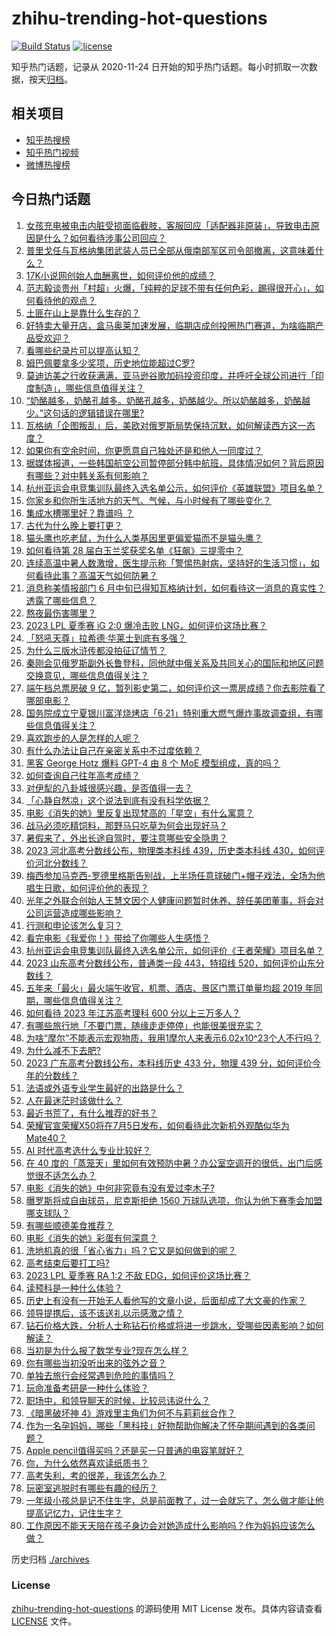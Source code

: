# zhihu-trending-hot-questions

[![Build Status](https://github.com/justjavac/zhihu-trending-hot-questions/workflows/ci/badge.svg?branch=master)](https://github.com/justjavac/zhihu-trending-hot-questions/actions)
[![license](https://img.shields.io/github/license/justjavac/zhihu-trending-hot-questions)](https://github.com/justjavac/zhihu-trending-hot-questions/blob/master/LICENSE)

知乎热门话题，记录从 2020-11-24
日开始的知乎热门话题。每小时抓取一次数据，按天[归档](./archives)。

## 相关项目

- [知乎热搜榜](https://github.com/justjavac/zhihu-trending-top-search)
- [知乎热门视频](https://github.com/justjavac/zhihu-trending-hot-video)
- [微博热搜榜](https://github.com/justjavac/weibo-trending-hot-search)

## 今日热门话题

<!-- BEGIN -->
<!-- 最后更新时间 Mon Jun 26 2023 09:51:08 GMT+0800 (China Standard Time) -->

1. [女孩充电被电击内脏受损面临截肢，客服回应「适配器非原装」，导致电击原因是什么？如何看待涉事公司回应？](https://www.zhihu.com/question/608412173)
1. [普里戈任与瓦格纳集团武装人员已全部从俄南部军区司令部撤离，这意味着什么？](https://www.zhihu.com/question/608395500)
1. [17K小说网创始人血酬离世，如何评价他的成绩？](https://www.zhihu.com/question/608360754)
1. [范志毅谈贵州「村超」火爆，「纯粹的足球不带有任何色彩，踢得很开心」，如何看待他的观点？](https://www.zhihu.com/question/608517517)
1. [土匪在山上是靠什么生存的？](https://www.zhihu.com/question/599176505)
1. [好特卖大量开店，盒马奥莱加速发展，临期店成创投圈热门赛道，为啥临期产品受欢迎？](https://www.zhihu.com/question/608567329)
1. [看哪些纪录片可以提高认知？](https://www.zhihu.com/question/599621146)
1. [姆巴佩要拿多少奖项，历史地位能超过C罗?](https://www.zhihu.com/question/608025000)
1. [莫迪访美之行收获满满，亚马逊谷歌加码投资印度，并呼吁全球公司进行「印度制造」，哪些信息值得关注？](https://www.zhihu.com/question/608567391)
1. [“奶酪越多，奶酪孔越多。奶酪孔越多，奶酪越少。所以奶酪越多，奶酪越少。”这句话的逻辑错误在哪里?](https://www.zhihu.com/question/526941332)
1. [瓦格纳「企图叛乱」后，美欧对俄罗斯局势保持沉默，如何解读西方这一态度？](https://www.zhihu.com/question/608482890)
1. [如果你有空余时间，你更愿意自己独处还是和他人一同度过？](https://www.zhihu.com/question/602247728)
1. [据媒体报道，一些韩国航空公司暂停部分韩中航班，具体情况如何？背后原因有哪些？对中韩关系有何影响？](https://www.zhihu.com/question/608449825)
1. [杭州亚运会电竞集训队最终入选名单公示，如何评价《英雄联盟》项目名单？](https://www.zhihu.com/question/608619700)
1. [你家乡和你所生活地方的天气、气候，与小时候有了哪些变化？](https://www.zhihu.com/question/608283237)
1. [集成水槽哪里好？靠谱吗 ？](https://www.zhihu.com/question/404646467)
1. [古代为什么晚上要打更？](https://www.zhihu.com/question/25742121)
1. [猫头鹰也吃老鼠，为什么人类基因里更偏爱猫而不是猫头鹰？](https://www.zhihu.com/question/608400634)
1. [如何看待第 28 届白玉兰奖获奖名单《狂飙》三提零中？](https://www.zhihu.com/question/608166845)
1. [连续高温中暑人数激增，医生提示称「警惕热射病，坚持好的生活习惯」，如何看待此事？高温天气如何防暑？](https://www.zhihu.com/question/608473030)
1. [消息称美情报部门 6 月中旬已得知瓦格纳计划，如何看待这一消息的真实性？透露了哪些信息？](https://www.zhihu.com/question/608485451)
1. [熬夜最伤害哪里？](https://www.zhihu.com/question/498308126)
1. [2023 LPL 夏季赛 iG 2:0 爆冷击败 LNG，如何评价这场比赛？](https://www.zhihu.com/question/608531926)
1. [「怒吼天尊」拉希德·华莱士到底有多强？](https://www.zhihu.com/question/605533099)
1. [为什么三版水浒传都没拍征辽情节？](https://www.zhihu.com/question/607219834)
1. [秦刚会见俄罗斯副外长鲁登科，同他就中俄关系及共同关心的国际和地区问题交换意见，哪些信息值得关注？](https://www.zhihu.com/question/608493092)
1. [端午档总票房破 9 亿，暂列影史第二，如何评价这一票房成绩？你去影院看了哪部电影？](https://www.zhihu.com/question/608300528)
1. [国务院成立宁夏银川富洋烧烤店「6·21」特别重大燃气爆炸事故调查组，有哪些信息值得关注？](https://www.zhihu.com/question/608439574)
1. [喜欢跑步的人是怎样的人呢？](https://www.zhihu.com/question/604512790)
1. [有什么办法让自己在亲密关系中不过度依赖？](https://www.zhihu.com/question/607641187)
1. [黑客 George Hotz 爆料 GPT-4 由 8 个 MoE 模型组成，真的吗？](https://www.zhihu.com/question/607812079)
1. [如何查询自己往年高考成绩？](https://www.zhihu.com/question/329089828)
1. [对伊犁的八卦城很感兴趣，是否值得一去？](https://www.zhihu.com/question/605319446)
1. [「心静自然凉」这个说法到底有没有科学依据？](https://www.zhihu.com/question/608254480)
1. [电影《消失的她》里反复出现梵高的「星空」有什么寓意？](https://www.zhihu.com/question/607992980)
1. [战马必须吃精饲料，那野马只吃草为何会出现好马？](https://www.zhihu.com/question/28227476)
1. [暑假来了，外出长途自驾时，要注意哪些安全隐患？](https://www.zhihu.com/question/606716238)
1. [2023 河北高考分数线公布，物理类本科线 439，历史类本科线 430，如何评价河北分数线？](https://www.zhihu.com/question/607974423)
1. [梅西参加马克西-罗德里格斯告别战，上半场任意球破门+帽子戏法，全场为他唱生日歌，如何评价他的表现？](https://www.zhihu.com/question/608398892)
1. [光年之外联合创始人王慧文因个人健康问题暂时休养、辞任美团董事，将会对公司运营造成哪些影响？](https://www.zhihu.com/question/608524050)
1. [行测和申论该怎么复习？](https://www.zhihu.com/question/450128517)
1. [看完电影《我爱你！》带给了你哪些人生感悟？](https://www.zhihu.com/question/607681359)
1. [杭州亚运会电竞集训队最终入选名单公示，如何评价《王者荣耀》项目名单？](https://www.zhihu.com/question/608619934)
1. [2023 山东高考分数线公布，普通类一段 443，特招线 520，如何评价山东分数线？](https://www.zhihu.com/question/607974487)
1. [五年来「最火」最火端午收官，机票、酒店、景区门票订单量均超 2019 年同期，哪些信息值得关注？](https://www.zhihu.com/question/608421262)
1. [如何看待 2023 年江苏高考理科 600 分以上三万多人？](https://www.zhihu.com/question/608323244)
1. [有哪些旅行地「不要门票，随缘走走停停」也能很美很充实？](https://www.zhihu.com/question/607470061)
1. [为啥“摩尔”不能表示宏观物质，我用1摩尔人来表示6.02x10^23个人不行吗？](https://www.zhihu.com/question/608029623)
1. [为什么减不下去肥?](https://www.zhihu.com/question/608062864)
1. [2023 广东高考分数线公布，本科线历史 433 分，物理 439 分，如何评价今年的分数线？](https://www.zhihu.com/question/607974452)
1. [法语或外语专业学生最好的出路是什么？](https://www.zhihu.com/question/276910065)
1. [人在最迷茫时该做什么？](https://www.zhihu.com/question/595521100)
1. [最近书荒了，有什么推荐的好书？](https://www.zhihu.com/question/602261359)
1. [荣耀官宣荣耀X50将在7月5日发布，如何看待此次新机外观酷似华为Mate40？](https://www.zhihu.com/question/608442372)
1. [AI 时代高考选什么专业比较好？](https://www.zhihu.com/question/608329532)
1. [在 40 度的「蒸笼天」里如何有效预防中暑？办公室空调开的很低，出门后感觉很不适怎么办？](https://www.zhihu.com/question/608254725)
1. [电影《消失的她》中何非究竟有没有爱过李木子?](https://www.zhihu.com/question/608375304)
1. [曝罗斯将成自由球员，尼克斯拒绝 1560 万球队选项，你认为他下赛季会加盟哪支球队？](https://www.zhihu.com/question/608399060)
1. [有哪些顺德美食推荐？](https://www.zhihu.com/question/20741056)
1. [电影《消失的她》彩蛋有何深意？](https://www.zhihu.com/question/608094853)
1. [洗地机真的很「省心省力」吗？它又是如何做到的呢？](https://www.zhihu.com/question/486939718)
1. [高考结束后要打工吗?](https://www.zhihu.com/question/606380707)
1. [2023 LPL 夏季赛 RA 1:2 不敌 EDG，如何评价这场比赛？](https://www.zhihu.com/question/608499014)
1. [读预科是一种什么体验？](https://www.zhihu.com/question/65180289)
1. [历史上有没有一开始无人看他写的文章小说，后面却成了大文豪的作家？](https://www.zhihu.com/question/607992884)
1. [领导提携后，该不该送礼以示感激之情？](https://www.zhihu.com/question/34624865)
1. [钻石价格大跌，分析人士称钻石价格或将进一步跳水，受哪些因素影响？如何解读？](https://www.zhihu.com/question/608252259)
1. [当初是为什么报了数学专业?现在怎么样？](https://www.zhihu.com/question/607812231)
1. [你有哪些当初没听出来的弦外之音？](https://www.zhihu.com/question/62862636)
1. [单独去旅行会经常遇到危险的事情吗？](https://www.zhihu.com/question/606863287)
1. [玩命准备考研是一种什么体验？](https://www.zhihu.com/question/599782667)
1. [职场中，和领导聊天的时候，比较忌讳说什么？](https://www.zhihu.com/question/607654725)
1. [《暗黑破坏神 4》游戏里主角们为何不与莉莉丝合作？](https://www.zhihu.com/question/606508944)
1. [作为一名孕妈妈，哪些「黑科技」好物帮助你解决了怀孕期间遇到的各类问题？](https://www.zhihu.com/question/606792743)
1. [Apple pencil值得买吗？还是买一只普通的电容笔就好？](https://www.zhihu.com/question/423689504)
1. [你，为什么依然喜欢读纸质书？](https://www.zhihu.com/question/605795425)
1. [高考失利，考的很差，我该怎么办？](https://www.zhihu.com/question/328678851)
1. [玩密室逃脱时有哪些有趣的经历？](https://www.zhihu.com/question/335559873)
1. [一年级小孩总是记不住生字，总是前面教了，过一会就忘了，怎么做才能让他提高记忆力，记住生字？](https://www.zhihu.com/question/606123938)
1. [工作原因不能天天陪在孩子身边会对她造成什么影响吗？作为妈妈应该怎么做？](https://www.zhihu.com/question/603312800)

<!-- END -->

历史归档 [./archives](./archives)

### License

[zhihu-trending-hot-questions](https://github.com/justjavac/zhihu-trending-hot-questions)
的源码使用 MIT License 发布。具体内容请查看 [LICENSE](./LICENSE) 文件。

